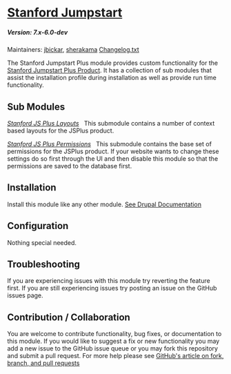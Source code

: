 # [Stanford Jumpstart](https://github.com/SU-SWS/stanford_jumpstart)

##### Version: 7.x-6.0-dev

Maintainers: [jbickar](https://github.com/jbickar), [sherakama](https://github.com/sherakama)
[Changelog.txt](CHANGELOG.txt)

The Stanford Jumpstart Plus module provides custom functionality for the [Stanford Jumpstart Plus Product](https://github.com/SU-SWS/stanford_sites_jumpstart_plus). It has a collection of sub modules that assist the installation profile during installation as well as provide run time functionality.


Sub Modules
---

*[Stanford JS Plus Layouts](https://github.com/SU-SWS/stanford_jumpstart_plus/tree/7.x-4.x/modules/stanford_jsplus_layouts)*  
This submodule contains a number of context based layouts for the JSPlus product.

*[Stanford JS Plus Permissions](https://github.com/SU-SWS/stanford_jumpstart_plus/tree/7.x-4.x/modules/stanford_jsplus_permissions)*  
This submodule contains the base set of permissions for the JSPlus product. If your website wants to change these settings do so first through the UI and then disable this module so that the permissions are saved to the database first.

Installation
---

Install this module like any other module. [See Drupal Documentation](https://drupal.org/documentation/install/modules-themes/modules-7)

Configuration
---

Nothing special needed.

Troubleshooting
---

If you are experiencing issues with this module try reverting the feature first. If you are still experiencing issues try posting an issue on the GitHub issues page.

Contribution / Collaboration
---

You are welcome to contribute functionality, bug fixes, or documentation to this module. If you would like to suggest a fix or new functionality you may add a new issue to the GitHub issue queue or you may fork this repository and submit a pull request. For more help please see [GitHub's article on fork, branch, and pull requests](https://help.github.com/articles/using-pull-requests)
